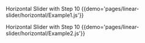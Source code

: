Horizontal Slider with Step 10
{{demo='pages/linear-slider/horizontal/Example1.js'}}

Horizontal Slider with Step 10
{{demo='pages/linear-slider/horizontal/Example2.js'}}
